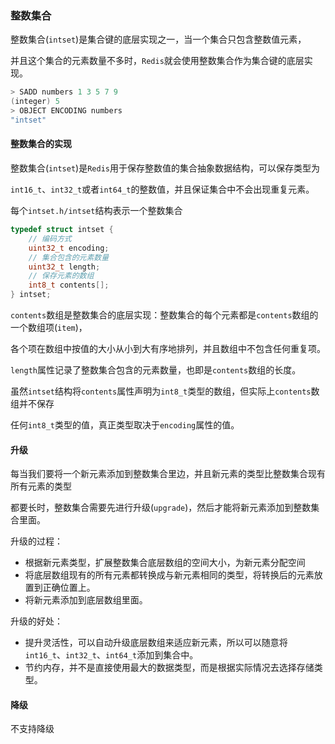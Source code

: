 ### 整数集合

整数集合(`intset`)是集合键的底层实现之一，当一个集合只包含整数值元素，

并且这个集合的元素数量不多时，`Redis`就会使用整数集合作为集合键的底层实现。

```c
> SADD numbers 1 3 5 7 9
(integer) 5
> OBJECT ENCODING numbers
"intset"
```



#### 整数集合的实现

整数集合(`intset`)是`Redis`用于保存整数值的集合抽象数据结构，可以保存类型为

`int16_t`、`int32_t`或者`int64_t`的整数值，并且保证集合中不会出现重复元素。

每个`intset.h/intset`结构表示一个整数集合

```c
typedef struct intset {
    // 编码方式
    uint32_t encoding;
    // 集合包含的元素数量
    uint32_t length;
    // 保存元素的数组
    int8_t contents[];
} intset;
```

`contents`数组是整数集合的底层实现：整数集合的每个元素都是`contents`数组的一个数组项(`item`)，

各个项在数组中按值的大小从小到大有序地排列，并且数组中不包含任何重复项。

`length`属性记录了整数集合包含的元素数量，也即是`contents`数组的长度。

虽然`intset`结构将`contents`属性声明为`int8_t`类型的数组，但实际上`contents`数组并不保存

任何`int8_t`类型的值，真正类型取决于`encoding`属性的值。



#### 升级

每当我们要将一个新元素添加到整数集合里边，并且新元素的类型比整数集合现有所有元素的类型

都要长时，整数集合需要先进行升级(`upgrade`)，然后才能将新元素添加到整数集合里面。

升级的过程：

* 根据新元素类型，扩展整数集合底层数组的空间大小，为新元素分配空间
* 将底层数组现有的所有元素都转换成与新元素相同的类型，将转换后的元素放置到正确位置上。
* 将新元素添加到底层数组里面。

升级的好处：

* 提升灵活性，可以自动升级底层数组来适应新元素，所以可以随意将`int16_t`、`int32_t`、`int64_t`添加到集合中。
* 节约内存，并不是直接使用最大的数据类型，而是根据实际情况去选择存储类型。

#### 降级

不支持降级